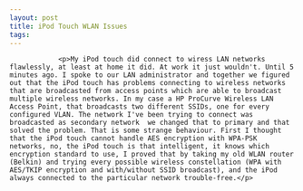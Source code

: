 ```yaml
---
layout: post
title: iPod Touch WLAN Issues
tags:
---
```



                <p>My iPod touch did connect to wiress LAN networks flawlessly, at least at home it did. At work it just wouldn't. Until 5 minutes ago. I spoke to our LAN administrator and together we figured out that the iPod touch has problems connecting to wireless networks that are broadcasted from access points which are able to broadcast multiple wireless networks. In my case a HP ProCurve Wireless LAN Access Point, that broadcasts two different SSIDs, one for every configured VLAN. The network I've been trying to connect was broadcasted as secondary network  we changed that to primary and that solved the problem. That is some strange behaviour. First I thought that the iPod touch cannot handle AES encryption with WPA-PSK networks, no, the iPod touch is that intelligent, it knows which encryption standard to use, I proved that by taking my old WLAN router (Belkin) and trying every possible wireless constellation (WPA with AES/TKIP encryption and with/without SSID broadcast), and the iPod always connected to the particular network trouble-free.</p>
